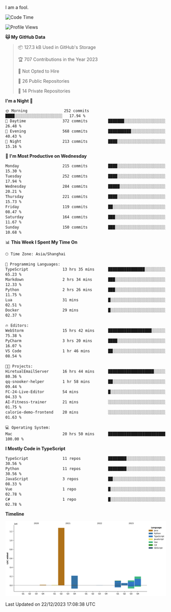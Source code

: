 I am a fool.

<!--START_SECTION:waka-->
![Code Time](http://img.shields.io/badge/Code%20Time-1%2C001%20hrs%2018%20mins-blue)

![Profile Views](http://img.shields.io/badge/Profile%20Views-1-blue)

**🐱 My GitHub Data** 

> 📦 127.3 kB Used in GitHub's Storage 
 > 
> 🏆 707 Contributions in the Year 2023
 > 
> 🚫 Not Opted to Hire
 > 
> 📜 26 Public Repositories 
 > 
> 🔑 14 Private Repositories 
 > 
**I'm a Night 🦉** 

```text
🌞 Morning                252 commits         ████░░░░░░░░░░░░░░░░░░░░░   17.94 % 
🌆 Daytime                372 commits         ███████░░░░░░░░░░░░░░░░░░   26.48 % 
🌃 Evening                568 commits         ██████████░░░░░░░░░░░░░░░   40.43 % 
🌙 Night                  213 commits         ████░░░░░░░░░░░░░░░░░░░░░   15.16 % 
```
📅 **I'm Most Productive on Wednesday** 

```text
Monday                   215 commits         ████░░░░░░░░░░░░░░░░░░░░░   15.30 % 
Tuesday                  252 commits         ████░░░░░░░░░░░░░░░░░░░░░   17.94 % 
Wednesday                284 commits         █████░░░░░░░░░░░░░░░░░░░░   20.21 % 
Thursday                 221 commits         ████░░░░░░░░░░░░░░░░░░░░░   15.73 % 
Friday                   119 commits         ██░░░░░░░░░░░░░░░░░░░░░░░   08.47 % 
Saturday                 164 commits         ███░░░░░░░░░░░░░░░░░░░░░░   11.67 % 
Sunday                   150 commits         ███░░░░░░░░░░░░░░░░░░░░░░   10.68 % 
```


📊 **This Week I Spent My Time On** 

```text
🕑︎ Time Zone: Asia/Shanghai

💬 Programming Languages: 
TypeScript               13 hrs 35 mins      ████████████████░░░░░░░░░   65.23 % 
Markdown                 2 hrs 34 mins       ███░░░░░░░░░░░░░░░░░░░░░░   12.33 % 
Python                   2 hrs 26 mins       ███░░░░░░░░░░░░░░░░░░░░░░   11.75 % 
Lua                      31 mins             █░░░░░░░░░░░░░░░░░░░░░░░░   02.51 % 
Docker                   29 mins             █░░░░░░░░░░░░░░░░░░░░░░░░   02.37 % 

🔥 Editors: 
WebStorm                 15 hrs 42 mins      ███████████████████░░░░░░   75.38 % 
PyCharm                  3 hrs 20 mins       ████░░░░░░░░░░░░░░░░░░░░░   16.07 % 
VS Code                  1 hr 46 mins        ██░░░░░░░░░░░░░░░░░░░░░░░   08.54 % 

🐱‍💻 Projects: 
HiretualEmailServer      16 hrs 44 mins      ████████████████████░░░░░   80.36 % 
qq-snooker-helper        1 hr 58 mins        ██░░░░░░░░░░░░░░░░░░░░░░░   09.44 % 
FC-24-Live-Editor        54 mins             █░░░░░░░░░░░░░░░░░░░░░░░░   04.33 % 
AI-Fitness-trainer       21 mins             ░░░░░░░░░░░░░░░░░░░░░░░░░   01.75 % 
calorie-demo-frontend    20 mins             ░░░░░░░░░░░░░░░░░░░░░░░░░   01.63 % 

💻 Operating System: 
Mac                      20 hrs 50 mins      █████████████████████████   100.00 % 
```

**I Mostly Code in TypeScript** 

```text
TypeScript               11 repos            ████████░░░░░░░░░░░░░░░░░   30.56 % 
Python                   11 repos            ████████░░░░░░░░░░░░░░░░░   30.56 % 
JavaScript               3 repos             ██░░░░░░░░░░░░░░░░░░░░░░░   08.33 % 
Vue                      1 repo              █░░░░░░░░░░░░░░░░░░░░░░░░   02.78 % 
C#                       1 repo              █░░░░░░░░░░░░░░░░░░░░░░░░   02.78 % 
```



**Timeline**

![Lines of Code chart](https://raw.githubusercontent.com/VeejaLiu/VeejaLiu/master/assets/bar_graph.png)


 Last Updated on 22/12/2023 17:08:38 UTC
<!--END_SECTION:waka-->
